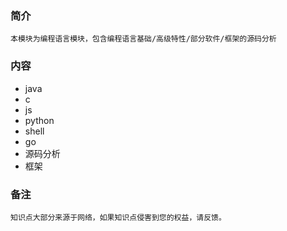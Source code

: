 ### 简介
    本模块为编程语言模块，包含编程语言基础/高级特性/部分软件/框架的源码分析
### 内容
- java
- c
- js
- python
- shell
- go
- 源码分析
- 框架

### 备注
    知识点大部分来源于网络，如果知识点侵害到您的权益，请反馈。